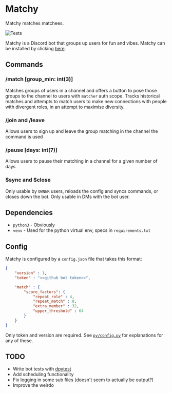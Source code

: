 # Matchy
Matchy matches matchees.

![Tests](https://github.com/mdiluz/matchy/actions/workflows/test.yml/badge.svg)

Matchy is a Discord bot that groups up users for fun and vibes. Matchy can be installed by clicking [here](https://discord.com/oauth2/authorize?client_id=1270849346987884696).

## Commands
### /match [group_min: int(3)]
Matches groups of users in a channel and offers a button to pose those groups to the channel to users with `matcher` auth scope. Tracks historical matches and attempts to match users to make new connections with people with divergent roles, in an attempt to maximise diversity.

### /join and /leave
Allows users to sign up and leave the group matching in the channel the command is used

### /pause [days: int(7)]
Allows users to pause their matching in a channel for a given number of days

### $sync and $close
Only usable by `OWNER` users, reloads the config and syncs commands, or closes down the bot. Only usable in DMs with the bot user.

## Dependencies
* `python3` - Obviously
* `venv` - Used for the python virtual env, specs in `requirements.txt`

## Config
Matchy is configured by a `config.json` file that takes this format:
```json
{
    "version" : 1,
    "token" : "<<github bot token>>",

    "match" : {
        "score_factors": {
            "repeat_role" : 4,
            "repeat_match" : 8,
            "extra_member" : 32,
            "upper_threshold" : 64
        }
    }
}
```
Only token and version are required. See [`py/config.py`](py/config.py) for explanations for any of these.

## TODO
* Write bot tests with [dpytest](https://dpytest.readthedocs.io/en/latest/tutorials/getting_started.html)
* Add scheduling functionality
* Fix logging in some sub files (doesn't seem to actually be output?)
* Improve the weirdo